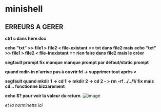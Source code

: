 # minishell

## ERREURS A GERER

**ctrl c dans here doc**

**echo "txt" >> file1 > file2 < file-existant == txt dans file2
mais echo "txt" >> file1 > file2 < file-inexistant == rien faire dans file2 mais le créer**

**segfault prompt fix manque manque prompt par défaut/static prompt**

**quand redir-in n'arrive pas à ouvrir fd -> supprimer tout après <**

**segfault quand mkdir 1 -> cd 1 -> mkdir 2 -> cd 2 - > rm -rf ../../1/ fix mais cd .. fonctionne bizzarement**

**echo $? pour voir la valeur du return.**
![image](https://cdn.discordapp.com/attachments/856902451403423745/969613000052994068/unknown.png)

_et la norminette lol_
